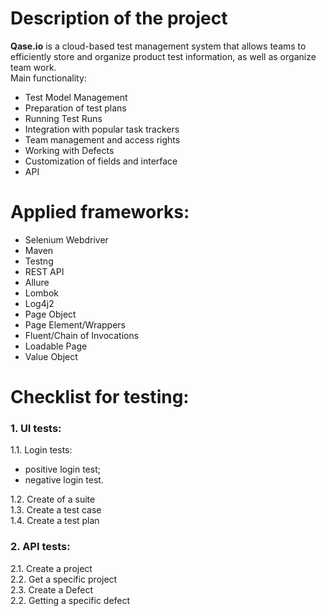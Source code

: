 # Description of the project 
**Qase.io** is a cloud-based test management system that allows teams to efficiently store and organize product test information, as well as organize team work.  
Main functionality:  
- Test Model Management  
- Preparation of test plans  
- Running Test Runs  
- Integration with popular task trackers  
- Team management and access rights  
- Working with Defects  
- Customization of fields and interface  
- API  
   
# Applied frameworks:  
- Selenium Webdriver  
- Maven  
- Testng  
- REST API  
- Allure  
- Lombok  
- Log4j2  
- Page Object  
- Page Element/Wrappers  
- Fluent/Chain of Invocations  
- Loadable Page  
- Value Object  

# Checklist for testing:  
### 1. UI tests:  
1.1. Login tests:  
- positive login test;  
- negative login test.  
  
1.2. Create of a suite  
1.3. Create a test case  
1.4. Create a test plan 
### 2. API tests:  
2.1. Create a project  
2.2. Get a specific project  
2.3. Create a Defect  
2.2. Getting a specific defect
